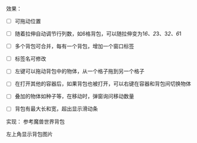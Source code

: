 

效果：
- [ ] 可拖动位置
- [ ] 随着拉伸自动调节行列数，如6格背包，可以随拉伸变为1*6、2*3、3*2、6*1
- [ ] 多个背包可合并，每有一个背包，增加一个窗口标签
- [ ] 标签名可修改
- [ ] 左键可以拖动背包中的物体，从一个格子拖到另一个格子
- [ ] 在打开其他的容器后，如果背包也被打开，可以右键在容器和背包间切换物体
- [ ] 叠加的物体如种子等，在移动时，弹窗询问移动数量
- [ ] 背包有最大长和宽，超出显示滑动条


实现：
参考魔兽世界背包

左上角显示背包图片
